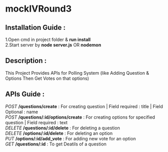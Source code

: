 # mockIVRound3  

## Installation Guide :  
1.Open cmd in project folder & **run install**    
2.Start server by **node server.js** OR **nodemon**  

## Description :    
This Project Provides APIs for Polling System (like Adding Question & Options Then Get Votes on that options)    

## APIs Guide :  
*POST* **/questions/create** : For creating question | Field required : title | Field Optional : name      
*POST* **/questions/:id/options/create** : For creating options for specified question | Field required : text    
*DELETE* **/questions/:id/delete** : For deleting a question       
*DELETE* **/options/:id/delete** : For deleting an option       
*PUT* **/options/:id/add_vote** : For adding new vote for an option    
*GET* **/questions/:id** : To get Deatils of a question     


